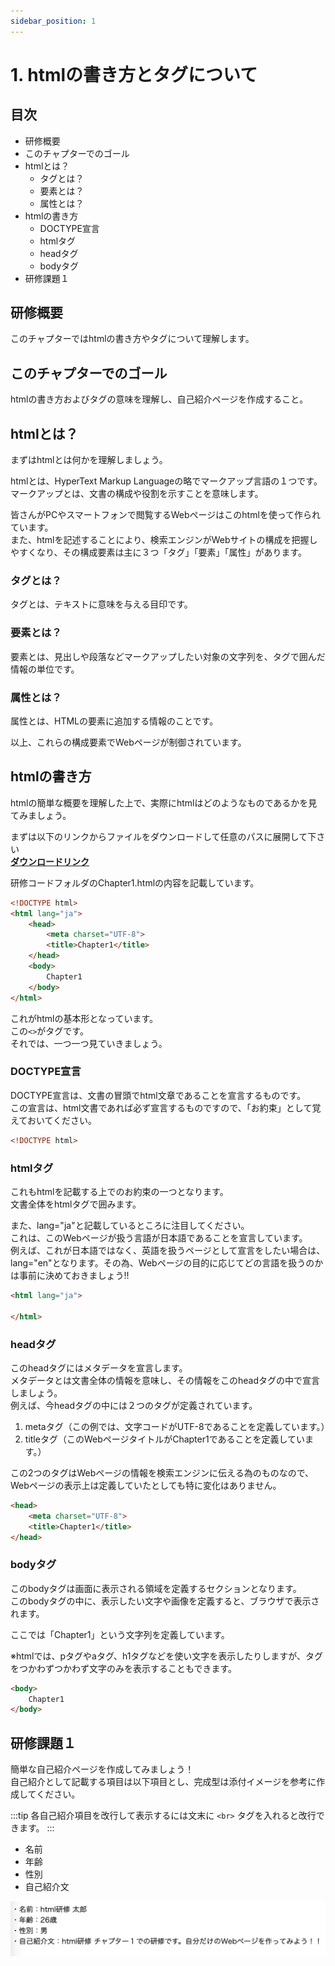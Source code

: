 ```yaml
---
sidebar_position: 1
---
```



# 1. htmlの書き方とタグについて

## 目次

- 研修概要
- このチャプターでのゴール
- htmlとは？
  - タグとは？
  - 要素とは？
  - 属性とは？
- htmlの書き方
  - DOCTYPE宣言
  - htmlタグ
  - headタグ
  - bodyタグ
- 研修課題１

## 研修概要

このチャプターではhtmlの書き方やタグについて理解します。

## このチャプターでのゴール

htmlの書き方およびタグの意味を理解し、自己紹介ページを作成すること。

## htmlとは？

まずはhtmlとは何かを理解しましょう。

htmlとは、HyperText Markup Languageの略でマークアップ言語の１つです。  
マークアップとは、文書の構成や役割を示すことを意味します。  

皆さんがPCやスマートフォンで閲覧するWebページはこのhtmlを使って作られています。  
また、htmlを記述することにより、検索エンジンがWebサイトの構成を把握しやすくなり、その構成要素は主に３つ「タグ」「要素」「属性」があります。  

### タグとは？

タグとは、テキストに意味を与える目印です。

### 要素とは？

要素とは、見出しや段落などマークアップしたい対象の文字列を、タグで囲んだ情報の単位です。

### 属性とは？

属性とは、HTMLの要素に追加する情報のことです。

以上、これらの構成要素でWebページが制御されています。

## htmlの書き方

htmlの簡単な概要を理解した上で、実際にhtmlはどのようなものであるかを見てみましょう。  

まずは以下のリンクからファイルをダウンロードして任意のパスに展開して下さい  
[**ダウンロードリンク**](./files/研修コード.zip)

研修コードフォルダのChapter1.htmlの内容を記載しています。  

```html
<!DOCTYPE html>
<html lang="ja">
    <head>
        <meta charset="UTF-8">
        <title>Chapter1</title>
    </head>
    <body>
        Chapter1
    </body>
</html>
```

これがhtmlの基本形となっています。  
この`<>`がタグです。  
それでは、一つ一つ見ていきましょう。  

### DOCTYPE宣言

DOCTYPE宣言は、文書の冒頭でhtml文章であることを宣言するものです。  
この宣言は、html文書であれば必ず宣言するものですので、「お約束」として覚えておいてください。

```html
<!DOCTYPE html>
```

### htmlタグ

これもhtmlを記載する上でのお約束の一つとなります。  
文書全体をhtmlタグで囲みます。

また、lang="ja"と記載しているところに注目してください。  
これは、このWebページが扱う言語が日本語であることを宣言しています。  
例えば、これが日本語ではなく、英語を扱うページとして宣言をしたい場合は、lang="en"となります。その為、Webページの目的に応じてどの言語を扱うのかは事前に決めておきましょう!!

```html
<html lang="ja">

</html>
```

### headタグ

このheadタグにはメタデータを宣言します。  
メタデータとは文書全体の情報を意味し、その情報をこのheadタグの中で宣言しましょう。  
例えば、今headタグの中には２つのタグが定義されています。

1. metaタグ（この例では、文字コードがUTF-8であることを定義しています。）
2. titleタグ（このWebページタイトルがChapter1であることを定義しています。）

この2つのタグはWebページの情報を検索エンジンに伝える為のものなので、Webページの表示上は定義していたとしても特に変化はありません。

```html
<head>
    <meta charset="UTF-8">
    <title>Chapter1</title>
</head>
```

### bodyタグ

このbodyタグは画面に表示される領域を定義するセクションとなります。  
このbodyタグの中に、表示したい文字や画像を定義すると、ブラウザで表示されます。

ここでは「Chapter1」という文字列を定義しています。

※htmlでは、pタグやaタグ、h1タグなどを使い文字を表示したりしますが、タグをつかわずつかわず文字のみを表示することもできます。

```html
<body>
    Chapter1
</body>
```

## 研修課題１

簡単な自己紹介ページを作成してみましょう！  
自己紹介として記載する項目は以下項目とし、完成型は添付イメージを参考に作成してください。

:::tip
各自己紹介項目を改行して表示するには文末に `<br>` タグを入れると改行できます。
:::

- 名前
- 年齢
- 性別
- 自己紹介文

![Web](./Image/Image01.png)
